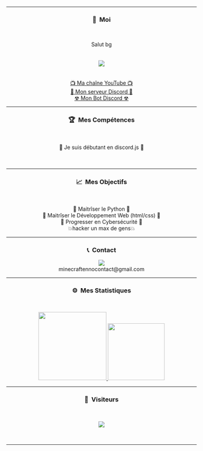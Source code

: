 -----
### <p align="center">🧠 &nbsp;Moi</p>
<br>
<p align="center">
  Salut bg
  <br>
  <br>
  <br>
  <img src="https://media.tenor.com/images/a808a87b38df778ceff65bab0f87272f/tenor.gif">
  <br>
  <br>
  <br>
  <a href="https://youtube.com/c/ennooffi">📺 Ma chaîne YouTube 📺</a>
  <br>
  <a href="https://discord.gg/AYHBaFMHUB">💬 Mon serveur Discord 💬</a>
  <br>
  <a href="https://discord.com/api/oauth2/authorize?client_id=834893997398687744&permissions=8&scope=bot">☢ Mon Bot Discord ☢</a>
  <br>
</p>

-----
### <p align="center">🏆 &nbsp;Mes Compétences</p>
<br>
<p align="center">
  🐍 Je suis débutant en discord.js 🐍
  <br>
  <br>
  <br>
</p>

-----
### <p align="center">📈 &nbsp;Mes Objectifs</p>
<br>
<p align="center">
  🐍 Maitrîser le Python 🐍
  <br>
  💠 Maitrîser le Développement Web (html/css) 💠
  <br>
  🔐 Progresser en Cybersécurité 🔐
  <br>
  💥hacker un max de gens💥
  <br>
</p>

-----
### <p align="center">📞 &nbsp;Contact</p>
<p align="center">
  <img src="https://discord.c99.nl/widget/theme-3/734816112985768038.png">
  <br>
 minecraftennocontact@gmail.com
</p>


-----
### <p align="center">⚙️ &nbsp;Mes Statistiques</p>
<br>
<p align="center">
<a href="https://github.com/minecraftenno">
  <img height="180em" src="https://github-readme-stats-eight-theta.vercel.app/api?username=minecraftenno&show_icons=true&theme=react&include_all_commits=true&locale=fr"/>
  <img height="150em" src="https://github-readme-stats-eight-theta.vercel.app/api/top-langs/?username=minecraftenno&layout=compact&langs_count=8&theme=react&locale=fr"/>
</a>
  
</p>

-----

### <p align="center">👀 &nbsp;Visiteurs</p>
<br>
<p align="center">
  <img src="https://profile-counter.glitch.me/minecraftenno/count.svg" />
</p>
<br>

-----
